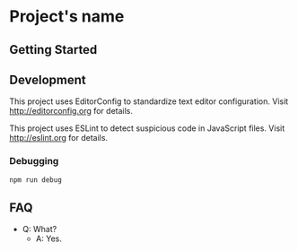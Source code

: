 # Project's name

## Getting Started

## Development

This project uses EditorConfig to standardize text editor configuration. Visit http://editorconfig.org for details.

This project uses ESLint to detect suspicious code in JavaScript files. Visit http://eslint.org for details.

### Debugging

```bash
npm run debug
```

## FAQ

  - Q: What?
    - A: Yes.
